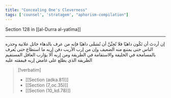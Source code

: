 ```yaml
---
title: "Concealing One's Cleverness"
tags: ['counsel', 'stratagem', "aphorism-compilation"]
---
```


 Section 128 in [[al-Durra al-yatīma]]

---
إن أردتَ أن تَكُون داهيًا فلا تُحِبَّنَّ أن تُسَمَّى داهيًا فإنه من عرف بالدهاء خاتل علانية وحذره الناس حتى يمتنع منه الضعيف وإن من إرب الأريب دفن إربه ما استطاع حتى يُعرف بالمسامحة في الخليقة والاستقامة في الطريقة ومن إربه ألا يؤارب العاقل المستقيم الطريقة الذي يطلع على غامض إربه فيمقته عليه

> [!verbatim]
> - [[Section (adka.81)]]
> - [[Section (7_oc.35)]]
> - [[Section (10_kd.78)]]
